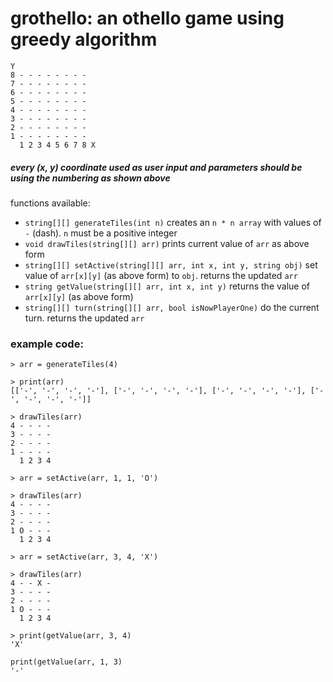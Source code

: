 # grothello: an othello game using greedy algorithm

```
Y
8 - - - - - - - - 
7 - - - - - - - - 
6 - - - - - - - - 
5 - - - - - - - - 
4 - - - - - - - - 
3 - - - - - - - - 
2 - - - - - - - - 
1 - - - - - - - - 
  1 2 3 4 5 6 7 8 X
```
##### every (x, y) coordinate used as user input and parameters should be using the numbering as shown above
functions available:
- `string[][] generateTiles(int n)` creates an `n * n array` with values of `-` (dash). `n` must be a positive integer
- `void drawTiles(string[][] arr)` prints current value of `arr` as above form
- `string[][] setActive(string[][] arr, int x, int y, string obj)` set value of `arr[x][y]` (as above form) to `obj`. returns the updated `arr`
- `string getValue(string[][] arr, int x, int y)` returns the value of `arr[x][y]` (as above form)
- `string[][] turn(string[][] arr, bool isNowPlayerOne)` do the current turn. returns the updated `arr`

### example code:
```
> arr = generateTiles(4)

> print(arr)
[['-', '-', '-', '-'], ['-', '-', '-', '-'], ['-', '-', '-', '-'], ['-', '-', '-', '-']] 

> drawTiles(arr)
4 - - - - 
3 - - - - 
2 - - - - 
1 - - - - 
  1 2 3 4

> arr = setActive(arr, 1, 1, 'O')

> drawTiles(arr)
4 - - - - 
3 - - - - 
2 - - - - 
1 O - - - 
  1 2 3 4

> arr = setActive(arr, 3, 4, 'X')

> drawTiles(arr)
4 - - X - 
3 - - - - 
2 - - - - 
1 O - - - 
  1 2 3 4

> print(getValue(arr, 3, 4)
'X'

print(getValue(arr, 1, 3)
'-'
```